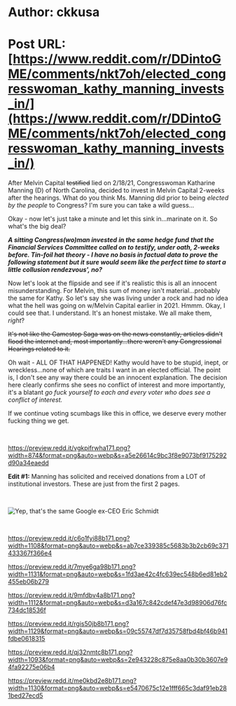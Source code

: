 # Author: ckkusa
# Post URL: [https://www.reddit.com/r/DDintoGME/comments/nkt7oh/elected_congresswoman_kathy_manning_invests_in/](https://www.reddit.com/r/DDintoGME/comments/nkt7oh/elected_congresswoman_kathy_manning_invests_in/)


After Melvin Capital ~~testified~~ lied on 2/18/21, Congresswoman Katharine Manning (D) of North Carolina, decided to invest in Melvin Capital 2-weeks after the hearings. What do you think Ms. Manning did prior to being *elected by the people* to Congress? I'm sure you can take a wild guess...

Okay - now let's just take a minute and let this sink in...marinate on it. So what's the big deal?

***A sitting Congress(wo)man invested*** ***in the same hedge fund*** ***that the Financial Services Committee called on to testify, under oath, 2-weeks before. Tin-foil hat theory - I have no basis in factual data to prove the following statement but it sure would seem like the perfect time to start a little collusion rendezvous', no?***

Now let's look at the flipside and see if it's realistic this is all an innocent misunderstanding. For Melvin, this sum of money isn't material...probably the same for Kathy. So let's say she was living under a rock and had no idea what the hell was going on w/Melvin Capital earlier in 2021. Hmmm. Okay, I could see that. I understand. It's an honest mistake. We all make them, *right*?

~~It's not like the Gamestop Saga was on the news constantly, articles didn't flood the internet and, most importantly...there weren't any Congressional Hearings related to it.~~

Oh wait - ALL OF THAT HAPPENED! Kathy would have to be stupid, inept, or wreckless...none of which are traits I want in an elected official. The point is, I don't see any way there could be an innocent explanation.  The decision here clearly confirms she sees no conflict of interest and more importantly, it's a blatant *go fuck yourself to each and every voter who does see a conflict of interest.*

If we continue voting scumbags like this in office, we deserve every mother fucking thing we get.

&#x200B;

https://preview.redd.it/vgkpifrwha171.png?width=874&format=png&auto=webp&s=a5e26614c9bc3f8e9073bf9175292d90a34eaedd

**Edit #1:** Manning has solicited and received donations from a LOT of institutional investors. These are just from the first 2 pages. 

&#x200B;

![Yep, that's the same Google ex-CEO Eric Schmidt](https://preview.redd.it/q5ybwl6q8b171.png?width=1134&format=png&auto=webp&s=82ef68a56decb9e6b4ca06fbe78d7a64fd57abf1)

&#x200B;

https://preview.redd.it/c6o1fyi88b171.png?width=1108&format=png&auto=webp&s=ab7ce339385c5683b3b2cb69c371433367f366e4

https://preview.redd.it/7mye6ga98b171.png?width=1131&format=png&auto=webp&s=1fd3ae42c4fc639ec548b6ed81eb2455eb06b279

https://preview.redd.it/9mfdbv4a8b171.png?width=1112&format=png&auto=webp&s=d3a167c842cdef47e3d98906d76fc734dc18536f

https://preview.redd.it/rgis50jb8b171.png?width=1129&format=png&auto=webp&s=09c55747df7d35758fbd4bf46b941fdbe0618315

https://preview.redd.it/qj32nmtc8b171.png?width=1093&format=png&auto=webp&s=2e943228c875e8aa0b30b3607e94fa92275e06b4

https://preview.redd.it/me0kbd2e8b171.png?width=1130&format=png&auto=webp&s=e5470675c12e1fff665c3daf91eb281bed27ecd5